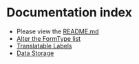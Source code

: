 # Documentation index

 - Please view the [README.md](../README.md)
 - [Alter the FormType list](form_types.md)
 - [Translatable Labels](translatable_labels.md)
 - [Data Storage](data_storage.md)